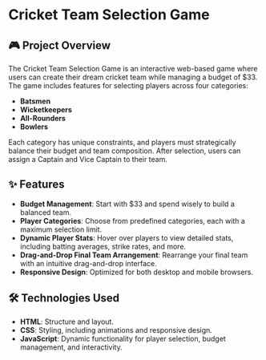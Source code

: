 # Cricket Team Selection Game

## 🎮 Project Overview
The Cricket Team Selection Game is an interactive web-based game where users can create their dream cricket team while managing a budget of $33. The game includes features for selecting players across four categories:

- **Batsmen**
- **Wicketkeepers**
- **All-Rounders**
- **Bowlers**

Each category has unique constraints, and players must strategically balance their budget and team composition. After selection, users can assign a Captain and Vice Captain to their team.

## ✨ Features
- **Budget Management**: Start with $33 and spend wisely to build a balanced team.
- **Player Categories**: Choose from predefined categories, each with a maximum selection limit.
- **Dynamic Player Stats**: Hover over players to view detailed stats, including batting averages, strike rates, and more.
- **Drag-and-Drop Final Team Arrangement**: Rearrange your final team with an intuitive drag-and-drop interface.
- **Responsive Design**: Optimized for both desktop and mobile browsers.

## 🛠️ Technologies Used
- **HTML**: Structure and layout.
- **CSS**: Styling, including animations and responsive design.
- **JavaScript**: Dynamic functionality for player selection, budget management, and interactivity.
